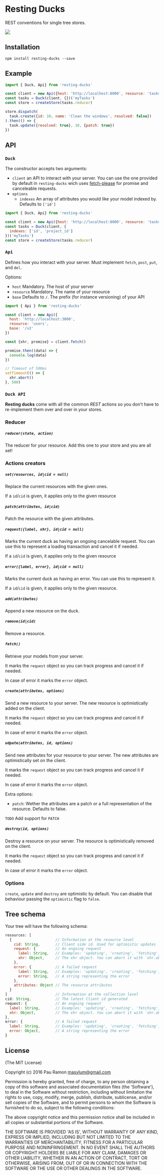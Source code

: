 # Resting Ducks

REST conventions for single tree stores.

![](https://media.giphy.com/media/b9QBHfcNpvqDK/giphy.gif)

## Installation

```
npm install resting-ducks --save
```

## Example

```js
import { Duck, Api} from 'resting-ducks'

const client = new Api({host: 'http://localhost:8000', resource: 'tasks'})
const tasks = Duck(client, {})('myTasks')
const store = createStore(tasks.reducer)

store.dispatch(
  task.create({id: 10, name: 'Clean the windows', resolved: false})
).then(() => {
  task.update({resolved: true}, 10, {patch: true})
})
```

## API

### `Duck`

The constructor accepts two arguments:

  - `client` an API to interact with your server. You can use
  the one provided by default in `resting-ducks` wich uses [fetch-please](https://github.com/albburtsev/fetch-please)
  for promise and canceleable requests.
  - `options`
    - `indexes` An array of attributes you would like your model indexed by.
    Defaults to `['id']`

```js
import { Duck, Api} from 'resting-ducks'

const client = new Api({host: 'http://localhost:8000', resource: 'tasks'})
const tasks = Duck(client, {
  indexes: ['id', 'project_id']
})('myTasks')
const store = createStore(tasks.reducer)
```

### `Api`

Defines how you interact with your server.
Must implement `fetch`, `post`, `put`, and `del`.

Options:

  - `host` Mandatory. The host of your server
  - `resource` Mandatory. The name of your resource
  - `base` Defaults to `/`. The prefix (for instance versioning) of your API

```js
import { Api } from 'resting-ducks'

const client = new Api({
  host: 'http://localhost:3000',
  resource: 'users',
  base: '/v2'
})

const {xhr, promise} = client.fetch()

promise.then((data) => {
  console.log(data)
})

// Timeout of 500ms
setTimeout(() => {
  xhr.abort()
}, 500)
```

### `Duck API`

**Resting ducks** come with all the common *REST* actions so you don't
have to re-implement them over and over in your stores.

### Reducer

##### `reducer(state, action)`

The reducer for your resource. Add this one to your store and you are all set!

### Actions creators

##### `set(resources, id|cid = null)`

Replace the current resources with the given ones.

If a `id`/`cid` is given, it applies only to the given resource

##### `patch(attributes, id|cid)`

Patch the resource with the given attributes.

##### `request({label, xhr}, id|cid = null)`

Marks the current duck as having an
ongoing cancelable request. You can use this to represent a loading
transaction and cancel it if needed.

If a `id`/`cid` is given, it applies only to the given resource

##### `error({label, error}, id|cid = null)`

Marks the current duck as having an
error. You can use this to represent it.

If a `id`/`cid` is given, it applies only to the given resource.

##### `add(attributes)`

Append a new resource on the duck.

##### `remove(id|cid)`

Remove a resource.

##### `fetch()`

Retrieve your models from your server.

It marks the `request` object so you can track progress and cancel
it if needed.

In case of error it marks the `error` object.

##### `create(attributes, options)`

Send a new resource to your server. The new resource
is optimistically added on the client.

It marks the `request` object so you can track progress and cancel
it if needed.

In case of error it marks the `error` object.

##### `udpate(attributes, id, options)`

Send new attributes for your resource to your server.
The new attributes are optimistically set on the client.

It marks the `request` object so you can track progress and cancel
it if needed.

In case of error it marks the `error` object.

Extra options:

  - `patch`: Wether the attributes are a patch or a full representation
  of the resource. Defaults to false.

`TODO` Add support for `PATCH`

##### `destroy(id, options)`

Destroy a resource on your server. The resource is optimistically
removed on the client.

It marks the `request` object so you can track progress and cancel
it if needed.

In case of error it marks the `error` object.

### Options

`create`, `update` and `destroy` are optimistic by default. You can
disable that behaviour passing the `optimistic` flag to `false`.

## Tree schema

Your tree will have the following schema:

```js
resources: [
  {                    // Information at the resource level
    cid: String,       // Client side id. Used for optimistic updates
    request: {         // An ongoing request
      label: String,   // Examples: 'updating', 'creating', 'fetching', 'destroying' ...
      xhr: Object,     // The xhr object. You can abort it with `xhr.abort()`
    },
    error: {           // A failed request
      label: String,   // Examples: 'updating', 'creating', 'fetching', 'destroying' ...
      error: String,   // A string representing the error
    },
    attributes: Object // The resource attributes
  }
]                      // Information at the collection level
cid: String,           // The latest Client id generated
request: {             // An ongoing request
  label: String,       // Examples: 'updating', 'creating', 'fetching', 'destroying' ...
  xhr: Object,         // The xhr object. You can abort it with `xhr.abort()`
},
error: {               // A failed request
  label: String,       // Examples: 'updating', 'creating', 'fetching', 'destroying' ...
  error: Object,       // A string representing the error
}
```

## License

(The MIT License)

Copyright (c) 2016 Pau Ramon <masylum@gmail.com>

Permission is hereby granted, free of charge, to any person obtaining a copy of this software and associated documentation files (the 'Software'), to deal in the Software without restriction, including without limitation the rights to use, copy, modify, merge, publish, distribute, sublicense, and/or sell copies of the Software, and to permit persons to whom the Software is furnished to do so, subject to the following conditions:

The above copyright notice and this permission notice shall be included in all copies or substantial portions of the Software.

THE SOFTWARE IS PROVIDED 'AS IS', WITHOUT WARRANTY OF ANY KIND, EXPRESS OR IMPLIED, INCLUDING BUT NOT LIMITED TO THE WARRANTIES OF MERCHANTABILITY, FITNESS FOR A PARTICULAR PURPOSE AND NONINFRINGEMENT. IN NO EVENT SHALL THE AUTHORS OR COPYRIGHT HOLDERS BE LIABLE FOR ANY CLAIM, DAMAGES OR OTHER LIABILITY, WHETHER IN AN ACTION OF CONTRACT, TORT OR OTHERWISE, ARISING FROM, OUT OF OR IN CONNECTION WITH THE SOFTWARE OR THE USE OR OTHER DEALINGS IN THE SOFTWARE.
